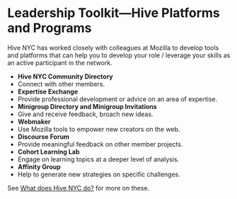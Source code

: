 # Leadership Toolkit—Hive Platforms and Programs

Hive NYC has worked closely with colleagues at Mozilla to develop tools and platforms that can help you to develop your role / leverage your skills as an active participant in the network.
* **Hive NYC Community Directory**
 * Connect with other members.
* **Expertise Exchange**
 * Provide professional development or advice on an area of expertise.
* **Minigroup Directory and Minigroup Invitations**
 * Give and receive feedback, broach new ideas.
* **Webmaker**
 * Use Mozilla tools to empower new creators on the web.
* **Discourse Forum**
 * Provide meaningful feedback on other member projects.
* **Cohort Learning Lab**
 * Engage on learning topics at a deeper level of analysis.
* **Affinity Group**
 * Help to generate new strategies on specific challenges.

See [What does Hive NYC do?](../what_does_hive_nyc_do/README.md) for more on these.

